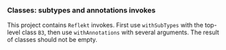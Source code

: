 ### Classes: subtypes and annotations invokes

This project contains `Reflekt` invokes. 
First use `withSubTypes` with the top-level class `B3`, 
then use `withAnnotations` with several arguments. The result of classes should not be empty.
